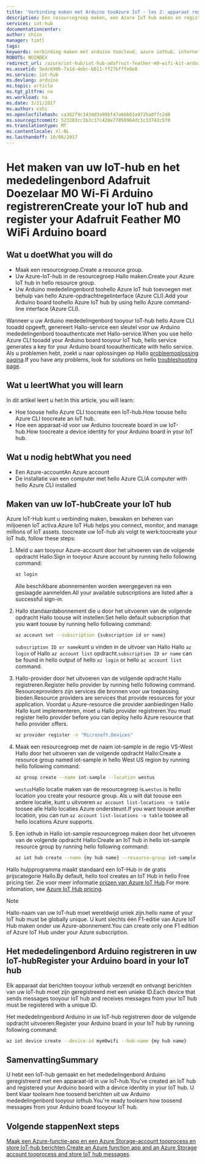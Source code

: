 ```yaml
---
title: 'Verbinding maken met Arduino tooAzure IoT - les 2: apparaat registreren | Microsoft Docs'
description: Een resourcegroep maken, een Azure IoT hub maken en registreren Adafruit Doezelaar M0 Wi-Fi in hello Azure IoT hub met behulp van hello Azure CLI.
services: iot-hub
documentationcenter: 
author: shizn
manager: timtl
tags: 
keywords: verbinding maken met arduino toocloud, azure iothub, internet der dingen cloud, azure iothub apparaat, arduino cloud maken
ROBOTS: NOINDEX
redirect_url: /azure/iot-hub/iot-hub-adafruit-feather-m0-wifi-kit-arduino-get-started
ms.assetid: 5edc690b-7a1d-4ebc-b011-ff27bfffe6e8
ms.service: iot-hub
ms.devlang: arduino
ms.topic: article
ms.tgt_pltfrm: na
ms.workload: na
ms.date: 3/21/2017
ms.author: xshi
ms.openlocfilehash: ca362f9c143dd3a98bf47a66b63a9725a0ffc2d8
ms.sourcegitcommit: 523283cc1b3c37c428e77850964dc1c33742c5f0
ms.translationtype: MT
ms.contentlocale: nl-NL
ms.lasthandoff: 10/06/2017
---
```

# <a name="create-your-iot-hub-and-register-your-adafruit-feather-m0-wifi-arduino-board"></a><span data-ttu-id="6bae6-104">Het maken van uw IoT-hub en het mededelingenbord Adafruit Doezelaar M0 Wi-Fi Arduino registreren</span><span class="sxs-lookup"><span data-stu-id="6bae6-104">Create your IoT hub and register your Adafruit Feather M0 WiFi Arduino board</span></span>

## <a name="what-you-will-do"></a><span data-ttu-id="6bae6-105">Wat u doet</span><span class="sxs-lookup"><span data-stu-id="6bae6-105">What you will do</span></span>
* <span data-ttu-id="6bae6-106">Maak een resourcegroep.</span><span class="sxs-lookup"><span data-stu-id="6bae6-106">Create a resource group.</span></span>
* <span data-ttu-id="6bae6-107">Uw Azure-IoT-hub in de resourcegroep Hallo maken.</span><span class="sxs-lookup"><span data-stu-id="6bae6-107">Create your Azure IoT hub in hello resource group.</span></span>
* <span data-ttu-id="6bae6-108">Uw Arduino mededelingenbord toohello Azure IoT hub toevoegen met behulp van hello Azure-opdrachtregelinterface (Azure CLI).</span><span class="sxs-lookup"><span data-stu-id="6bae6-108">Add your Arduino board toohello Azure IoT hub by using hello Azure command-line interface (Azure CLI).</span></span>

<span data-ttu-id="6bae6-109">Wanneer u uw Arduino mededelingenbord tooyour IoT-hub hello Azure CLI tooadd opgeeft, genereert Hallo-service een sleutel voor uw Arduino mededelingenbord tooauthenticate met Hallo-service.</span><span class="sxs-lookup"><span data-stu-id="6bae6-109">When you use hello Azure CLI tooadd your Arduino board tooyour IoT hub, hello service generates a key for your Arduino board tooauthenticate with hello service.</span></span> <span data-ttu-id="6bae6-110">Als u problemen hebt, zoekt u naar oplossingen op Hallo [probleemoplossing pagina][troubleshoot].</span><span class="sxs-lookup"><span data-stu-id="6bae6-110">If you have any problems, look for solutions on hello [troubleshooting page][troubleshoot].</span></span>

## <a name="what-you-will-learn"></a><span data-ttu-id="6bae6-111">Wat u leert</span><span class="sxs-lookup"><span data-stu-id="6bae6-111">What you will learn</span></span>
<span data-ttu-id="6bae6-112">In dit artikel leert u het:</span><span class="sxs-lookup"><span data-stu-id="6bae6-112">In this article, you will learn:</span></span>
* <span data-ttu-id="6bae6-113">Hoe toouse hello Azure CLI toocreate een IoT-hub.</span><span class="sxs-lookup"><span data-stu-id="6bae6-113">How toouse hello Azure CLI toocreate an IoT hub.</span></span>
* <span data-ttu-id="6bae6-114">Hoe een apparaat-id voor uw Arduino toocreate board in uw IoT-hub.</span><span class="sxs-lookup"><span data-stu-id="6bae6-114">How toocreate a device identity for your Arduino board in your IoT hub.</span></span>

## <a name="what-you-need"></a><span data-ttu-id="6bae6-115">Wat u nodig hebt</span><span class="sxs-lookup"><span data-stu-id="6bae6-115">What you need</span></span>
* <span data-ttu-id="6bae6-116">Een Azure-account</span><span class="sxs-lookup"><span data-stu-id="6bae6-116">An Azure account</span></span>
* <span data-ttu-id="6bae6-117">De installatie van een computer met hello Azure CLI</span><span class="sxs-lookup"><span data-stu-id="6bae6-117">A computer with hello Azure CLI installed</span></span>

## <a name="create-your-iot-hub"></a><span data-ttu-id="6bae6-118">Maken van uw IoT-hub</span><span class="sxs-lookup"><span data-stu-id="6bae6-118">Create your IoT hub</span></span>
<span data-ttu-id="6bae6-119">Azure IoT-Hub kunt u verbinding maken, bewaken en beheren van miljoenen IoT activa.</span><span class="sxs-lookup"><span data-stu-id="6bae6-119">Azure IoT Hub helps you connect, monitor, and manage millions of IoT assets.</span></span> <span data-ttu-id="6bae6-120">toocreate uw IoT-hub als volgt te werk:</span><span class="sxs-lookup"><span data-stu-id="6bae6-120">toocreate your IoT hub, follow these steps:</span></span>

1. <span data-ttu-id="6bae6-121">Meld u aan tooyour Azure-account door het uitvoeren van de volgende opdracht Hallo:</span><span class="sxs-lookup"><span data-stu-id="6bae6-121">Sign in tooyour Azure account by running hello following command:</span></span>

   ```bash
   az login
   ```

   <span data-ttu-id="6bae6-122">Alle beschikbare abonnementen worden weergegeven na een geslaagde aanmelden.</span><span class="sxs-lookup"><span data-stu-id="6bae6-122">All your available subscriptions are listed after a successful sign-in.</span></span>

2. <span data-ttu-id="6bae6-123">Hallo standaardabonnement die u door het uitvoeren van de volgende opdracht Hallo toouse wilt instellen:</span><span class="sxs-lookup"><span data-stu-id="6bae6-123">Set hello default subscription that you want toouse by running hello following command:</span></span>

   ```bash
   az account set --subscription {subscription id or name}
   ```

   <span data-ttu-id="6bae6-124">`subscription ID or name`kunt u vinden in de uitvoer van Hallo Hallo `az login` of Hallo `az account list` opdracht.</span><span class="sxs-lookup"><span data-stu-id="6bae6-124">`subscription ID or name` can be found in hello output of hello `az login` or hello `az account list` command.</span></span>

3. <span data-ttu-id="6bae6-125">Hallo-provider door het uitvoeren van de volgende opdracht Hallo registreren.</span><span class="sxs-lookup"><span data-stu-id="6bae6-125">Register hello provider by running hello following command.</span></span> <span data-ttu-id="6bae6-126">Resourceproviders zijn services die bronnen voor uw toepassing bieden.</span><span class="sxs-lookup"><span data-stu-id="6bae6-126">Resource providers are services that provide resources for your application.</span></span> <span data-ttu-id="6bae6-127">Voordat u Azure-resource die provider aanbiedingen Hallo Hallo kunt implementeren, moet u Hallo provider registreren.</span><span class="sxs-lookup"><span data-stu-id="6bae6-127">You must register hello provider before you can deploy hello Azure resource that hello provider offers.</span></span>

   ```bash
   az provider register -n "Microsoft.Devices"
   ```
4. <span data-ttu-id="6bae6-128">Maak een resourcegroep met de naam iot-sample in de regio VS-West Hallo door het uitvoeren van de volgende opdracht Hallo:</span><span class="sxs-lookup"><span data-stu-id="6bae6-128">Create a resource group named iot-sample in hello West US region by running hello following command:</span></span>

   ```bash
   az group create --name iot-sample --location westus
   ```

   <span data-ttu-id="6bae6-129">`westus`Hallo locatie maken van de resourcegroep is.</span><span class="sxs-lookup"><span data-stu-id="6bae6-129">`westus` is hello location you create your resource group.</span></span> <span data-ttu-id="6bae6-130">Als u wilt dat toouse een andere locatie, kunt u uitvoeren `az account list-locations -o table` toosee alle Hallo locaties Azure ondersteunt.</span><span class="sxs-lookup"><span data-stu-id="6bae6-130">If you want toouse another location, you can run `az account list-locations -o table` toosee all hello locations Azure supports.</span></span>

5. <span data-ttu-id="6bae6-131">Een iothub in Hallo iot-sample resourcegroep maken door het uitvoeren van de volgende opdracht Hallo:</span><span class="sxs-lookup"><span data-stu-id="6bae6-131">Create an IoT hub in hello iot-sample resource group by running hello following command:</span></span>

   ```bash
   az iot hub create --name {my hub name} --resource-group iot-sample
   ```

<span data-ttu-id="6bae6-132">Hallo hulpprogramma maakt standaard een IoT-Hub in de gratis prijscategorie Hallo.</span><span class="sxs-lookup"><span data-stu-id="6bae6-132">By default, hello tool creates an IoT Hub in hello Free pricing tier.</span></span> <span data-ttu-id="6bae6-133">Zie voor meer informatie [prijzen van Azure IoT Hub](https://azure.microsoft.com/pricing/details/iot-hub/).</span><span class="sxs-lookup"><span data-stu-id="6bae6-133">For more infomation, see [Azure IoT Hub pricing](https://azure.microsoft.com/pricing/details/iot-hub/).</span></span>

> [!NOTE]
> <span data-ttu-id="6bae6-134">Hallo-naam van uw IoT-hub moet wereldwijd uniek zijn.</span><span class="sxs-lookup"><span data-stu-id="6bae6-134">hello name of your IoT hub must be globally unique.</span></span>
> <span data-ttu-id="6bae6-135">U kunt slechts één F1-editie van Azure IoT Hub maken onder uw Azure-abonnement.</span><span class="sxs-lookup"><span data-stu-id="6bae6-135">You can create only one F1 edition of Azure IoT Hub under your Azure subscription.</span></span>

## <a name="register-your-arduino-board-in-your-iot-hub"></a><span data-ttu-id="6bae6-136">Het mededelingenbord Arduino registreren in uw IoT-hub</span><span class="sxs-lookup"><span data-stu-id="6bae6-136">Register your Arduino board in your IoT hub</span></span>
<span data-ttu-id="6bae6-137">Elk apparaat dat berichten tooyour iothub verzendt en ontvangt berichten van uw IoT-hub moet zijn geregistreerd met een unieke ID.</span><span class="sxs-lookup"><span data-stu-id="6bae6-137">Each device that sends messages tooyour IoT hub and receives messages from your IoT hub must be registered with a unique ID.</span></span>

<span data-ttu-id="6bae6-138">Het mededelingenbord Arduino in uw IoT-hub registreren door de volgende opdracht uitvoeren:</span><span class="sxs-lookup"><span data-stu-id="6bae6-138">Register your Arduino board in your IoT hub by running following command:</span></span>

```bash
az iot device create --device-id mym0wifi --hub-name {my hub name}
```

## <a name="summary"></a><span data-ttu-id="6bae6-139">Samenvatting</span><span class="sxs-lookup"><span data-stu-id="6bae6-139">Summary</span></span>
<span data-ttu-id="6bae6-140">U hebt een IoT-hub gemaakt en het mededelingenbord Arduino geregistreerd met een apparaat-id in uw IoT-hub.</span><span class="sxs-lookup"><span data-stu-id="6bae6-140">You've created an IoT hub and registered your Arduino board with a device identity in your IoT hub.</span></span> <span data-ttu-id="6bae6-141">U bent klaar toolearn hoe toosend berichten uit uw Arduino mededelingenbord tooyour iothub.</span><span class="sxs-lookup"><span data-stu-id="6bae6-141">You're ready toolearn how toosend messages from your Arduino board tooyour IoT hub.</span></span>

## <a name="next-steps"></a><span data-ttu-id="6bae6-142">Volgende stappen</span><span class="sxs-lookup"><span data-stu-id="6bae6-142">Next steps</span></span>
<span data-ttu-id="6bae6-143">[Maak een Azure-functie-app en een Azure Storage-account tooprocess en store IoT-hub berichten][process-and-store-iot-hub-messages].</span><span class="sxs-lookup"><span data-stu-id="6bae6-143">[Create an Azure function app and an Azure Storage account tooprocess and store IoT hub messages][process-and-store-iot-hub-messages].</span></span>


<!-- Images and links -->

[troubleshoot]: iot-hub-adafruit-feather-m0-wifi-kit-arduino-troubleshooting.md
[process-and-store-iot-hub-messages]: iot-hub-adafruit-feather-m0-wifi-kit-arduino-lesson3-deploy-resource-manager-template.md